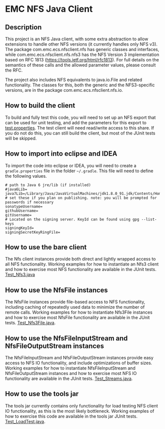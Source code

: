 EMC NFS Java Client
===

Description
---

This project is an NFS Java client, with some extra abstraction
to allow extensions to handle other NFS versions (it currently handles
only NFS v3). The package
com.emc.ecs.nfsclient.nfs has generic classes and interfaces,
while com.emc.ecs.nfsclient.nfs.nfs3 has the NFS Version 3 implementation
based on RFC 1813 (https://tools.ietf.org/html/rfc1813). For full details
on the semantics of these calls and the allowed parameter values, please
consult the RFC.

The project also includes NFS equivalents to java.io.File and related
functionality. The classes for this, both the generic and the
NFS3-specific versions, are in the package com.emc.ecs.nfsclient.nfs.io.

How to build the client
---

To build and fully test this code, you will need to set up an NFS export
that can be used for unit testing, and add the parameters for this export
to
[test.properties](https://raw.githubusercontent.com/EMCECS/nfs-client-java/master/src/test/resources/test.properties).
The test client will need read/write access to this share. If you do not
do this, you can still build the client, but most of the JUnit tests will
be skipped. 

How to import into eclipse and IDEA
---
  
To import the code into eclipse or IDEA, you will need to create a `gradle.properties` file in the folder `~/.gradle`. This file will need to define the following values.

    # path to Java 6 jre/lib (if installed)
    #java6Lib=
    java7Lib=/Library/Java/JavaVirtualMachines/jdk1.8.0_91.jdk/Contents/Home/jre/lib
    # set these if you plan on publishing. note: you will be prompted for passwords if necessary
    sonatypeUsername=
    githubUsername=
    gitUsername=
    # Located on the signing server. KeyId can be found using gpg --list-keys
    signingKeyId=
    signingSecretKeyRingFile=

How to use the bare client
---

The Nfs client instances provide both direct and lightly wrapped access to all NFS functionality.
Working examples for how to instantiate an Nfs3 client and how to exercise most 
NFS functionality are available in the JUnit tests.
[Test_Nfs3.java](https://raw.githubusercontent.com/EMCECS/nfs-client-java/master/src/test/java/com/emc/ecs/nfsclient/nfs/nfs3/Test_Nfs3.java)

How to use the NfsFile instances
---

The NfsFile instances provide file-based access to NFS functionality, including caching of repeatedly used
data to minimize the number of remote calls. Working examples for how to instantiate Nfs3File instances and
how to exercise most NfsFile functionality are available in the JUnit tests.
[Test_Nfs3File.java](https://raw.githubusercontent.com/EMCECS/nfs-client-java/master/src/test/java/com/emc/ecs/nfsclient/nfs/io/Test_Nfs3File.java).

How to use the NfsFileInputStream and NfsFileOutputStream instances
---

The NfsFileInputStream and NfsFileOutputStream instances provide easy access to NFS IO functionality, and 
include optimizations of buffer sizes.
Working examples for how to instantiate NfsFileInputStream and NfsFileOutputStream instances and
how to exercise most NFS IO functionality are available in the JUnit tests.
[Test_Streams.java](https://raw.githubusercontent.com/EMCECS/nfs-client-java/master/src/test/java/com/emc/ecs/nfsclient/nfs/io/Test_Streams.java).

How to use the tools jar
---

The tools jar currently contains only functionality for load testing NFS client IO functionality, as this is the
most likely  bottleneck. Working examples of how to exercise this code are available in the tools jar JUnit tests.
[Test_LoadTest.java](https://raw.githubusercontent.com/EMCECS/nfs-client-java/master/tools/src/test/java/com/emc/ecs/nfsclient/nfs/io/Test_LoadTest.java).
